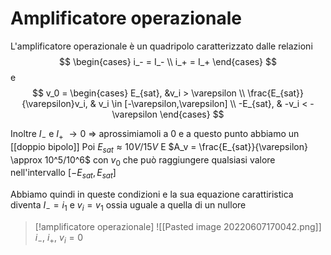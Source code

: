 # Amplificatore operazionale
L'amplificatore operazionale è un quadripolo caratterizzato dalle relazioni
$$
	\begin{cases}
	i_- = I_- \\
	i_+ = I_+
	\end{cases}
$$
e
$$
	v_0 = 
	\begin{cases}
	E_{sat}, &v_i > \varepsilon \\
	\frac{E_{sat}}{\varepsilon}v_i, & v_i \in [-\varepsilon,\varepsilon] \\
	-E_{sat}, & -v_i < -\varepsilon
	\end{cases}
$$

Inoltre $I_-$ e $I_+$ $\rightarrow 0$ => aprossimiamoli a $0$ e a questo punto abbiamo un [[doppio bipolo]]
Poi $E_{sat} \approx 10V/15V$ 
E $A_v = \frac{E_{sat}}{\varepsilon} \approx 10^5/10^6$
con $v_0$ che può raggiungere qualsiasi valore nell'intervallo $[-E_{sat}, E_{sat}]$

Abbiamo quindi in queste condizioni e la sua equazione carattiristica diventa $I_- = i_1$ e $v_i = v_1$ ossia uguale a quella di un nullore

>[!amplificatore operazionale]
>![[Pasted image 20220607170042.png]]
>$i_-,$ $i_+$, $v_i = 0$